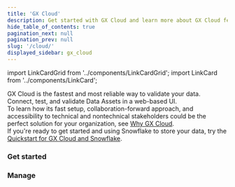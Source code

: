 ```yaml
---
title: 'GX Cloud'
description: Get started with GX Cloud and learn more about GX Cloud features and functionality.
hide_table_of_contents: true
pagination_next: null
pagination_prev: null
slug: '/cloud/'
displayed_sidebar: gx_cloud
---
```


import LinkCardGrid from '../components/LinkCardGrid';
import LinkCard from '../components/LinkCard';

<p class="DocItem__header-description">GX Cloud is the fastest and most reliable way to validate your data. Connect, test, and validate Data Assets in a web-based UI.
<br /> 
To learn how its fast setup, collaboration-forward approach, and accessibility to technical and nontechnical stakeholders could be the perfect solution for your organization, see <a href='why_gx_cloud'>Why GX Cloud</a>.
<br />
If you're ready to get started and using Snowflake to store your data, try the <a href='quickstarts/snowflake_quickstart'>Quickstart for GX Cloud and Snowflake</a>.
</p>

### Get started

<LinkCardGrid>
  <LinkCard topIcon label="About GX Cloud" description="Learn more about GX Cloud features and functionality and why it's the best choice for data validation." href="about_gx" icon="/img/small_gx_logo.png" />
  <LinkCard topIcon label="Set up GX Cloud" description="To get the most from GX Cloud, configure your environment first." href="set_up_gx_cloud" icon="/img/small_gx_logo.png" />
  <LinkCard topIcon label="Quickstarts" description="Quickly start using GX Cloud with data platforms and orchestration tools." href="quickstarts/quickstart_lp" icon="/img/small_gx_logo.png" />
</LinkCardGrid>

### Manage

<LinkCardGrid>
  <LinkCard topIcon label="Manage Data Assets" description="Create, edit, or delete a Data Asset." href="data_assets/manage_data_assets" icon="/img/small_gx_logo.png" />
  <LinkCard topIcon label="Manage Expectations" description="Create, edit, or delete an Expectation." href="expectations/manage_expectations" icon="/img/small_gx_logo.png" />
  <LinkCard topIcon label="Manage Expectation Suites" description="Create or delete Expectation Suites." href="expectation_suites/manage_expectation_suites" icon="/img/small_gx_logo.png" />
  <LinkCard topIcon label="Manage Validations" description="Run a Validation, or view the Validation run history." href="validations/manage_validations" icon="/img/small_gx_logo.png" />
  <LinkCard topIcon label="Manage Checkpoints" description="Add, run, edit, or delete a Checkpoint." href="checkpoints/manage_checkpoints" icon="/img/small_gx_logo.png" />
  <LinkCard topIcon label="Manage users and access tokens" description="Manage GX Cloud users and access tokens." href="users/manage_users" icon="/img/small_gx_logo.png" />
</LinkCardGrid>
